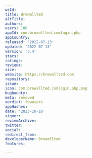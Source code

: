 ```yaml
---
wsId: 
title: Browallted
altTitle: 
authors: 
users: 100
appId: com.browallted.comlogin.php
appCountry: 
released: '2022-07-13'
updated: '2022-07-13'
version: '3.4'
stars: 
ratings: 
reviews: 
size: 
website: https://browallted.com
repository: 
issue: 
icon: com.browallted.comlogin.php.png
bugbounty: 
meta: removed
verdict: fewusers
appHashes: 
date: '2023-10-16'
signer: 
reviewArchive: 
twitter: 
social: 
redirect_from: 
developerName: Browallted
features: 

---
```


